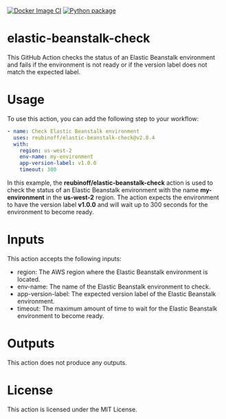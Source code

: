 [![Docker Image CI](https://github.com/reubinoff/elastic-beanstalk-check/actions/workflows/docker.yml/badge.svg?branch=main)](https://github.com/reubinoff/elastic-beanstalk-check/actions/workflows/docker.yml)
[![Python package](https://github.com/reubinoff/elastic-beanstalk-check/actions/workflows/python.yml/badge.svg?branch=main)](https://github.com/reubinoff/elastic-beanstalk-check/actions/workflows/python.yml)
# elastic-beanstalk-check
This GitHub Action checks the status of an Elastic Beanstalk environment and fails if the environment is not ready or if the version label does not match the expected label.

# Usage
To use this action, you can add the following step to your workflow:

```yml
- name: Check Elastic Beanstalk environment
  uses: reubinoff/elastic-beanstalk-check@v2.0.4
  with:
    region: us-west-2
    env-name: my-environment
    app-version-label: v1.0.0
    timeout: 300
```

In this example, the **reubinoff/elastic-beanstalk-check** action is used to check the status of an Elastic Beanstalk environment with the name __my-environment__ in the __us-west-2__ region. The action expects the environment to have the version label __v1.0.0__ and will wait up to 300 seconds for the environment to become ready.


# Inputs
This action accepts the following inputs:

* region: The AWS region where the Elastic Beanstalk environment is located.
* env-name: The name of the Elastic Beanstalk environment to check.
* app-version-label: The expected version label of the Elastic Beanstalk environment.
* timeout: The maximum amount of time to wait for the Elastic Beanstalk environment to become ready.

# Outputs
This action does not produce any outputs.

# License
This action is licensed under the MIT License.